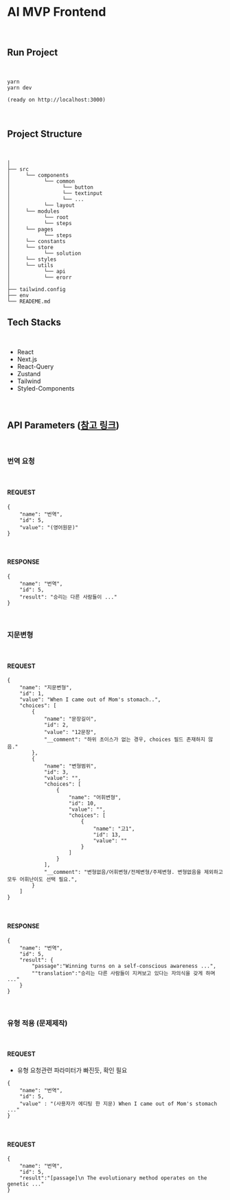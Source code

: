 # AI MVP Frontend

<br/>

## Run Project

<br/>

```
yarn
yarn dev

(ready on http://localhost:3000)
```

<br/>

## Project Structure

<br/>

```
│
├── src
│     └── components
│           └── common
│                 └── button
│                 └── textinput
│                 └── ...
│           └── layout
│     └── modules
│           └── root
│           └── steps
│     └── pages
│           └── steps
│     └── constants
│     └── store
│           └── solution
│     └── styles
│     └── utils
│           └── api
│           └── erorr
│
├── tailwind.config
├── env
└── READEME.md
```

## Tech Stacks

<br/>

- React
- Next.js
- React-Query
- Zustand
- Tailwind
- Styled-Components

<br/>

## API Parameters ([참고 링크](https://dshare.atlassian.net/wiki/spaces/AI/pages/1376387073/AI+2))

<br/>

### 번역 요청

<br/>

#### REQUEST

```
{
    "name": "번역",
    "id": 5,
    "value": "(영어원문)"
}

```

<br/>

#### RESPONSE

```
{
    "name": "번역",
    "id": 5,
    "result": "승리는 다른 사람들이 ..."
}
```

<br/>

### 지문변형

<br/>

#### REQUEST

```
{
    "name": "지문변형",
    "id": 1,
    "value": "When I came out of Mom's stomach..",
    "choices": [
        {
            "name": "문장길이",
            "id": 2,
            "value": "12문장",
            "__comment": "하위 초이스가 없는 경우, choices 필드 존재하지 않음."
        },
        {
            "name": "변형범위",
            "id": 3,
            "value": "",
            "choices": [
                {
                    "name": "어휘변형",
                    "id": 10,
                    "value": "",
                    "choices": [
                        {
                            "name": "고1",
                            "id": 13,
                            "value": ""
                        }
                    ]
                }
            ],
            "__comment": "변형없음/어휘변형/전체변형/주제변형. 변형없음을 제외하고 모두 어휘난이도 선택 필요.",
        }
    ]
}
```

<br/>

#### RESPONSE

```
{
    "name": "번역",
    "id": 5,
    "result": {
        "passage":"Winning turns on a self‐conscious awareness ...",
        ""translation":"승리는 다른 사람들이 지켜보고 있다는 자의식을 갖게 하며 ..."
    }
}
```

<br/>

### 유형 적용 (문제제작)

<br/>

#### REQUEST

- 유형 요청관련 파라미터가 빠진듯, 확인 필요

```
{
    "name": "번역",
    "id": 5,
    "value" : "(사용자가 에디팅 한 지문) When I came out of Mom's stomach ..."
}
```

<br/>

#### REQUEST

```
{
    "name": "번역",
    "id": 5,
    "result":"[passage]\n The evolutionary method operates on the genetic ..."
}
```
